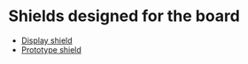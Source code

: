 # Shields designed for the board

- [Display shield](https://github.com/srg74/WLED-ESP32-universal-controller/blob/main/Shields/Display_shield)
- [Prototype shield](https://github.com/srg74/WLED-ESP32-universal-controller/blob/main/Shields/Proto_shield)
